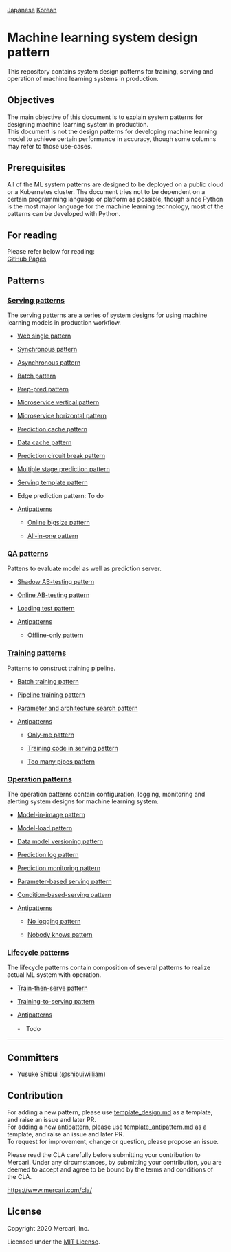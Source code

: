 [Japanese](./README_ja.md) [Korean](./README_ko.md)
# Machine learning system design pattern
This repository contains system design patterns for training, serving and operation of machine learning systems in production.

## Objectives
The main objective of this document is to explain system patterns for designing machine learning system in production. <br>
This document is not the design patterns for developing machine learning model to achieve certain performance in accuracy, though some columns may refer to those use-cases.
<br>

## Prerequisites
All of the ML system patterns are designed to be deployed on a public cloud or a Kubernetes cluster. The document tries not to be dependent on a certain programming language or platform as possible, though since Python is the most major language for the machine learning technology, most of the patterns can be developed with Python.
<br>

## For reading
Please refer below for reading:<br>
[GitHub Pages](https://mercari.github.io/ml-system-design-pattern/)

## Patterns
### [Serving patterns](./Serving-patterns/README.md)
The serving patterns are a series of system designs for using machine learning models in production workflow.
- [Web single pattern](./Serving-patterns/Web-single-pattern/design_en.md)


- [Synchronous pattern](./Serving-patterns/Synchronous-pattern/design_en.md)


- [Asynchronous pattern](./Serving-patterns/Asynchronous-pattern/design_en.md)


- [Batch pattern](./Serving-patterns/Batch-pattern/design_en.md)


- [Prep-pred pattern](./Serving-patterns/Prep-pred-pattern/design_en.md)


- [Microservice vertical pattern](./Serving-patterns/Microservice-vertical-pattern/design_en.md)


- [Microservice horizontal pattern](./Serving-patterns/Microservice-horizontal-pattern/design_en.md)


- [Prediction cache pattern](./Serving-patterns/Prediction-cache-pattern/design_en.md)


- [Data cache pattern](./Serving-patterns/Data-cache-pattern/design_en.md)


- [Prediction circuit break pattern](./Serving-patterns/Prediction-circuit-break-pattern/design_en.md)


- [Multiple stage prediction pattern](./Serving-patterns/Multiple-stage-prediction-pattern/design_en.md)
 
- [Serving template pattern](./Serving-patterns/Serving-template-pattern/design_en.md)

- Edge prediction pattern: To do

- [Antipatterns](./Serving-patterns/Anti-patterns/README.md)

  - [Online bigsize pattern](./Serving-patterns/Anti-patterns/Online-bigsize-pattern/design_en.md)

  - [All-in-one pattern](./Serving-patterns/Anti-patterns/All-in-one-pattern/design_en.md)

### [QA patterns](./QA-patterns/README.md)
Pattens to evaluate model as well as prediction server.
- [Shadow AB-testing pattern](./QA-patterns/Shadow-ab-test-pattern/design_en.md)


- [Online AB-testing pattern](./QA-patterns/Online-ab-test-pattern/design_en.md)


- [Loading test pattern](./QA-patterns/Loading-test-pattern/design_en.md)

- [Antipatterns](./QA-patterns/Anti-patterns/README.md)

  - [Offline-only pattern](./QA-patterns/Anti-patterns/Offline-only-pattern/design_en.md)

### [Training patterns](./Training-patterns/README.md)
Patterns to construct training pipeline.
- [Batch training pattern](./Training-patterns/Batch-training-pattern/design_en.md)


- [Pipeline training pattern](./Training-patterns/Pipeline-training-pattern/design_en.md)


- [Parameter and architecture search pattern](./Training-patterns/Parameter-and-architecture-search-pattern/design_en.md)


- [Antipatterns](./Training-patterns/Anti-patterns/README.md)

  - [Only-me pattern](./Training-patterns/Anti-patterns/Only-me-pattern/design_en.md)

  - [Training code in serving pattern](./Training-patterns/Anti-patterns/Training-code-in-serving-pattern/design_en.md)

  - [Too many pipes pattern](./Training-patterns/Anti-patterns/Too-many-pipes-pattern/design_en.md)

### [Operation patterns](./Operation-patterns/README.md)
The operation patterns contain configuration, logging, monitoring and alerting system designs for machine learning system.
- [Model-in-image pattern](./Operation-patterns/Model-in-image-pattern/design_en.md)


- [Model-load pattern](./Operation-patterns/Model-load-pattern/design_en.md)


- [Data model versioning pattern](./Operation-patterns/Data-model-versioning-pattern/design_en.md)


- [Prediction log pattern](./Operation-patterns/Prediction-log-pattern/design_en.md)


- [Prediction monitoring pattern](./Operation-patterns/Prediction-monitoring-pattern/design_en.md)


- [Parameter-based serving pattern](./Operation-patterns/Parameter-based-serving-pattern/design_en.md)


- [Condition-based-serving pattern](./Operation-patterns/Condition-based-serving-pattern/design_en.md)

- [Antipatterns](./Operation-patterns/Anti-patterns/README.md)

  - [No logging pattern](./Operation-patterns/Anti-patterns/No-logging-pattern/design_en.md)

  - [Nobody knows pattern](./Operation-patterns/Anti-patterns/Nobody-knows-pattern/design_en.md)


### [Lifecycle patterns](./Lifecycle-patterns/README.md)
The lifecycle patterns contain composition of several patterns to realize actual ML system with operation.
- [Train-then-serve pattern](./Lifecycle-patterns/Train-then-serve-pattern/design_en.md)


- [Training-to-serving pattern](./Lifecycle-patterns/Training-to-serving-pattern/design_en.md)


- [Antipatterns](./Lifecycle-patterns/Anti-patterns/README.md)

  -　Todo

---

## Committers

 * Yusuke Shibui ([@shibuiwilliam](https://github.com/shibuiwilliam))

## Contribution

For adding a new pattern, please use [template_design.md](./template_design.md) as a template, and raise an issue and later PR.<br>
For adding a new antipattern, please use [template_antipattern.md](./template_antipattern.md) as a template, and raise an issue and later PR.<br>
To request for improvement, change or question, please propose an issue.<br>

Please read the CLA carefully before submitting your contribution to Mercari.
Under any circumstances, by submitting your contribution, you are deemed to accept and agree to be bound by the terms and conditions of the CLA.

https://www.mercari.com/cla/


## License

Copyright 2020 Mercari, Inc.

Licensed under the [MIT License](LICENSE).